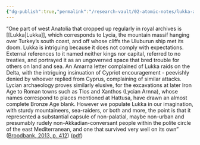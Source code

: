 ```yaml
---
{"dg-publish":true,"permalink":"/research-vault/02-atomic-notes/lukka-as-possible-bronze-age-pirates/"}
---
```


“One part of west Anatolia that cropped up regularly in royal archives is [[Lukka\|Lukka]], which corresponds to Lycia, the mountain massif hanging over Turkey’s south coast, and off whose cliffs the Uluburun ship met its doom. Lukka is intriguing because it does not comply with expectations. External references to it named neither kings nor capital, referred to no treaties, and portrayed it as an ungoverned space that bred trouble for others on land and sea. An Amarna letter complained of Lukka raids on the Delta, with the intriguing insinuation of Cypriot encouragement - peevishly denied by whoever replied from Cyprus, complaining of similar attacks. Lycian archaeology proves similarly elusive, for the excavations at later Iron Age to Roman towns such as Tlos and Xanthos (Lycian Arnna), whose names correspond to places mentioned at Hattusa, have drawn an almost complete Bronze Age blank. However we populate Lukka in our imagination, with sturdy mountaineers, sea-raiders, or both and more, the point is that it represented a substantial capsule of non-palatial, maybe non-urban and presumably rudely non-Akkadian-conversant people within the polite circle of the east Mediterranean, and one that survived very well on its own” ([Broodbank, 2013, p. 412](zotero://select/library/items/IR54JIQG)) ([pdf](zotero://open-pdf/library/items/85K7BT2G?page=388&annotation=U623KIMG))